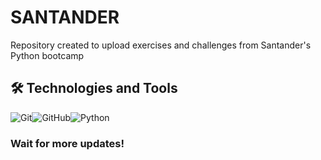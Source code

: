 # SANTANDER
Repository created to upload exercises and challenges from Santander's Python bootcamp

## 🛠️ Technologies and Tools 
![Git](https://img.shields.io/badge/GIT-000000?style=for-the-badge&logo=git&logoColor=E44C30)![GitHub](https://img.shields.io/badge/GitHub-000000?style=for-the-badge&logo=github&logoColor=white)![Python](https://img.shields.io/badge/Python-000000?style=for-the-badge&logo=python&logoColor=3670A0)


### Wait for more updates!
